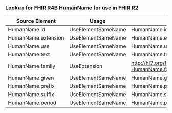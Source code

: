### Lookup for FHIR R4B HumanName for use in FHIR R2

| Source Element | Usage | Target |
| -------------- | ----- | ------ |
| HumanName.id | UseElementSameName | HumanName.id |
| HumanName.extension | UseElementSameName | HumanName.extension |
| HumanName.use | UseElementSameName | HumanName.use |
| HumanName.text | UseElementSameName | HumanName.text |
| HumanName.family | UseExtension | http://hl7.org/fhir/4.3/StructureDefinition/extension-HumanName.family |
| HumanName.given | UseElementSameName | HumanName.given |
| HumanName.prefix | UseElementSameName | HumanName.prefix |
| HumanName.suffix | UseElementSameName | HumanName.suffix |
| HumanName.period | UseElementSameName | HumanName.period |
